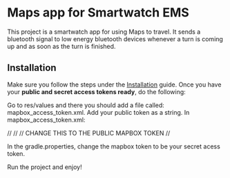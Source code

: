 # Maps app for Smartwatch EMS

This project is a smartwatch app for using Maps to travel. It sends a bluetooth signal to low energy bluetooth devices whenever a turn is coming up and as soon as the turn is finished.

## Installation

Make sure you follow the steps under the [Installation](https://docs.mapbox.com/android/beta/navigation/guides/install/) guide. Once you have your **public and secret access tokens ready**, do the following:

Go to res/values and there you should add a file called: mapbox_access_token.xml. Add your public token as a string. 
In mapbox_access_token.xml:

//<?xml version="1.0" encoding="utf-8"?>
//<resources xmlns:tools="http://schemas.android.com/tools">
//    <string name="mapbox_access_token">CHANGE THIS TO THE PUBLIC MAPBOX TOKEN</string>
//</resources>



In the gradle.properties, change the mapbox token to be your secret acess token.

Run the project and enjoy!
